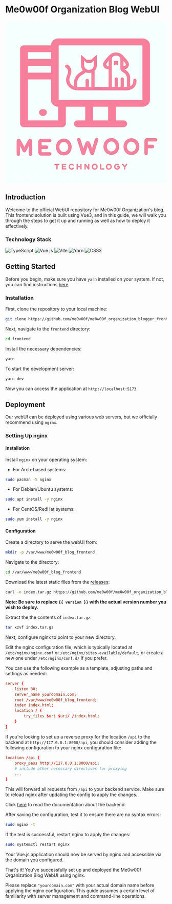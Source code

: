 # Me0w00f Organization Blog WebUI

![](./src/assets/icons/logo-color.png)

## Introduction
Welcome to the official WebUI repository for Me0w00f Organization's blog. This frontend solution is built using Vue3, and in this guide, we will walk you through the steps to get it up and running as well as how to deploy it effectively.

### Technology Stack

![TypeScript](https://img.shields.io/badge/typescript-%23007ACC.svg?style=for-the-badge&logo=typescript&logoColor=white)
![Vue.js](https://img.shields.io/badge/vuejs-%2335495e.svg?style=for-the-badge&logo=vuedotjs&logoColor=%234FC08D)
![Vite](https://img.shields.io/badge/vite-%23646CFF.svg?style=for-the-badge&logo=vite&logoColor=white)
![Yarn](https://img.shields.io/badge/yarn-%232C8EBB.svg?style=for-the-badge&logo=yarn&logoColor=white)
![CSS3](https://img.shields.io/badge/css3-%231572B6.svg?style=for-the-badge&logo=css3&logoColor=white)

## Getting Started 
Before you begin, make sure you have `yarn` installed on your system. If not, you can find instructions [here](https://classic.yarnpkg.com/en/docs/install/).

### Installation
First, clone the repository to your local machine:

```bash
git clone https://github.com/me0w00f/me0w00f_organization_blogger_frontend.git frontend
```
Next, navigate to the `frontend` directory:
```bash
cd frontend
```
Install the necessary dependencies:
```bash
yarn 
```
To start the development server:
```bash
yarn dev
```
Now you can access the application at `http://localhost:5173`.

## Deployment
Our webUI can be deployed using various web servers, but we officially recommend using `nginx`.

### Setting Up nginx

#### Installation
Install `nginx` on your operating system:
- For Arch-based systems:
```bash
sudo pacman -S nginx
```
- For Debian/Ubuntu systems:
```bash
sudo apt install -y nginx
```
- For CentOS/RedHat systems:

```bash
sudo yum install -y nginx
```
#### Configuration
Create a directory to serve the webUI from:
```bash
mkdir -p /var/www/me0w00f_blog_frontend
```
Navigate to the directory:
```bash
cd /var/www/me0w00f_blog_frontend
```
Download the latest static files from the [releases](https://github.com/me0w00f/me0w00f_organization_blogger_frontend/releases):
```bash
curl -o index.tar.gz https://github.com/me0w00f/me0w00f_organization_blogger_frontend/releases/download/%7B%7B version }}/index.tar.gz
```
**Note: Be sure to replace `{{ version }}` with the actual version number you wish to deploy.**

Extract the the contents of `index.tar.gz`:
```bash
tar xzvf index.tar.gz
```
Next, configure nginx to point to your new directory. 

Edit the nginx configuration file, which is typically located at `/etc/nginx/nginx.conf` or `/etc/nginx/sites-available/default`, or create a new one under `/etc/nginx/conf.d/` if you prefer. 

You can use the following example as a template, adjusting paths and settings as needed:

```conf
server {
    listen 80;
    server_name yourdomain.com;
    root /var/www/me0w00f_blog_frontend;
    index index.html;
    location / {
        try_files $uri $uri/ /index.html;
    }
}
```

If you're looking to set up a reverse proxy for the location `/api` to the backend at `http://127.0.0.1:8000/api`, you should consider adding the following configuration to your nginx configuration file:

```conf
location /api {
    proxy_pass http://127.0.0.1:8000/api;
    # include other necessary directives for proxying
    ...
}
```

This will forward all requests from `/api` to your backend service. Make sure to reload nginx after updating the config to apply the changes. 

Click [here](https://github.com/me0w00f/me0w00f_organization_blogger_backend/blob/main/README.md) to read the documentation about the backend.

After saving the configuration, test it to ensure there are no syntax errors:
```bash
sudo nginx -t
```
If the test is successful, restart nginx to apply the changes:

```bash
sudo systemctl restart nginx
```

Your Vue.js application should now be served by nginx and accessible via the domain you configured.


That's it! You've successfully set up and deployed the Me0w00f Organization Blog WebUI using nginx. 

Please replace `"yourdomain.com"` with your actual domain name before applying the nginx configuration. This guide assumes a certain level of familiarity with server management and command-line operations. 

